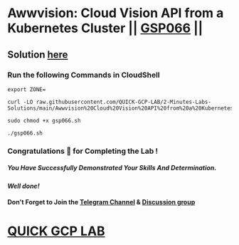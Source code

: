 # Awwvision: Cloud Vision API from a Kubernetes Cluster || [GSP066](https://www.cloudskillsboost.google/focuses/1241?parent=catalog) ||

## Solution [here]()

### Run the following Commands in CloudShell

```
export ZONE=
```
```
curl -LO raw.githubusercontent.com/QUICK-GCP-LAB/2-Minutes-Labs-Solutions/main/Awwvision%20Cloud%20Vision%20API%20from%20a%20Kubernetes%20Cluster/gsp066.sh

sudo chmod +x gsp066.sh

./gsp066.sh
```

### Congratulations 🎉 for Completing the Lab !

##### *You Have Successfully Demonstrated Your Skills And Determination.*

#### *Well done!*

#### Don't Forget to Join the [Telegram Channel](https://t.me/QuickGcpLab) & [Discussion group](https://t.me/QuickGcpLabChats)

# [QUICK GCP LAB](https://www.youtube.com/@quickgcplab)